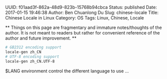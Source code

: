 UUID: f01aad3f-862a-48d9-823b-15768b94cbca
Status: published
Date: 2017-01-15 19:46:38
Author: Ben Chuanlong Du
Slug: chinese-locale
Title: Chinese Locale in Linux
Category: OS
Tags: Linux, Chinese, Locale

**
Things on this page are
fragmentary and immature notes/thoughts of the author.
It is not meant to readers
but rather for convenient reference of the author and future improvement.
**

```bash
# GB2312 encoding support
locale-gen zh_CN
# UTF-8 encoding support
locale-gen zh_CN.UTF-8
```
$LANG environment control the different language to use ...
